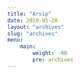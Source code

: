 ```yaml
---
title: "Arsip"
date: 2019-05-28
layout: "archives"
slug: "archives"
menu:
    main:
        weight: -80
        pre: archives
---
```

